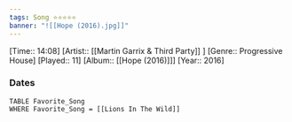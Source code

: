 ```yaml
---
tags: Song ⭐⭐⭐⭐⭐ 
banner: "![[Hope (2016).jpg]]"
---
```

[Time:: 14:08]
[Artist:: [[Martin Garrix & Third Party]] ]
[Genre:: Progressive House]
[Played:: 11]
[Album:: [[Hope (2016)]]]
[Year:: 2016]
### Dates
````dataview
TABLE Favorite_Song
WHERE Favorite_Song = [[Lions In The Wild]]
````